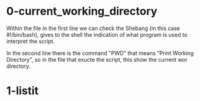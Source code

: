 # 0-current_working_directory

Within the file in the first line we can check the Shebang (in this case #!/bin/bash), gives to the shell the indication of what program is used to interpret the script.

In the second line there is the command "PWD" that means "Print Working Directory", so in the file that exucte the script, this show the current wor directory.

# 1-listit

